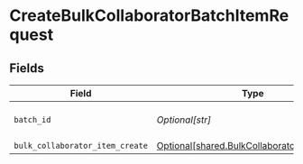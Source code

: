 # CreateBulkCollaboratorBatchItemRequest


## Fields

| Field                                                                                                | Type                                                                                                 | Required                                                                                             | Description                                                                                          |
| ---------------------------------------------------------------------------------------------------- | ---------------------------------------------------------------------------------------------------- | ---------------------------------------------------------------------------------------------------- | ---------------------------------------------------------------------------------------------------- |
| `batch_id`                                                                                           | *Optional[str]*                                                                                      | :heavy_check_mark:                                                                                   | Unique identifier for a batch                                                                        |
| `bulk_collaborator_item_create`                                                                      | [Optional[shared.BulkCollaboratorItemCreate]](undefined/models/shared/bulkcollaboratoritemcreate.md) | :heavy_minus_sign:                                                                                   | N/A                                                                                                  |
